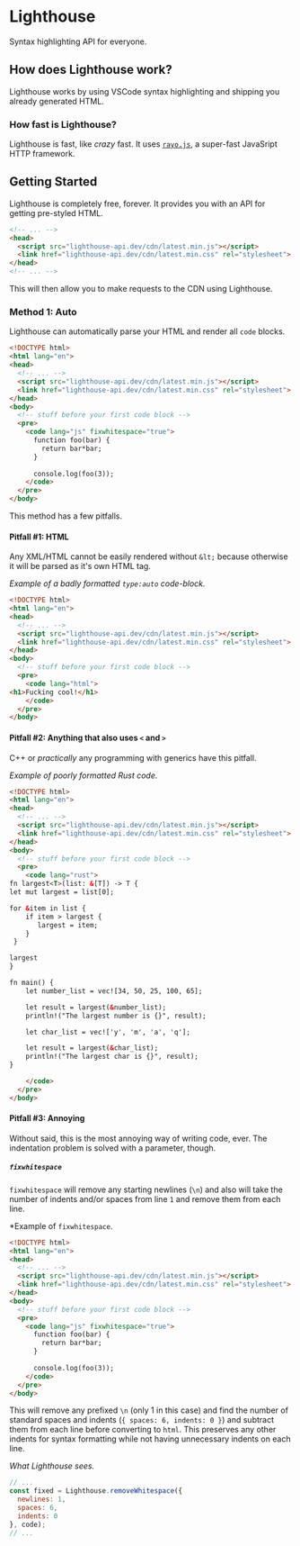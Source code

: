 # Lighthouse
Syntax highlighting API for everyone.

## How does Lighthouse work?
Lighthouse works by using VSCode syntax highlighting and shipping you already generated HTML.

### How fast is Lighthouse?
Lighthouse is fast, like *crazy* fast. It uses [`rayo.js`](https://github.com/GetRayo/rayo.js), a super-fast JavaSript HTTP framework.

## Getting Started
Lighthouse is completely free, forever. It provides you with an API for getting pre-styled HTML.

```html
<!-- ... -->
<head>
  <script src="lighthouse-api.dev/cdn/latest.min.js"></script>
  <link href="lighthouse-api.dev/cdn/latest.min.css" rel="stylesheet">
</head>
<!-- ... -->
```

This will then allow you to make requests to the CDN using Lighthouse.

### Method 1: Auto

Lighthouse can automatically parse your HTML and render all `code` blocks.

```html
<!DOCTYPE html>
<html lang="en">
<head>
  <!-- ... -->
  <script src="lighthouse-api.dev/cdn/latest.min.js"></script>
  <link href="lighthouse-api.dev/cdn/latest.min.css" rel="stylesheet">
</head>
<body>
  <!-- stuff before your first code block -->
  <pre>
    <code lang="js" fixwhitespace="true">
      function foo(bar) {
        return bar*bar;
      }
      
      console.log(foo(3));
    </code>
  </pre>
</body>
```

This method has a few pitfalls.
#### Pitfall #1: HTML
Any XML/HTML cannot be easily rendered without `&lt;` because otherwise it will be parsed as it's own HTML tag.

*Example of a badly formatted `type:auto` code-block.*
```html
<!DOCTYPE html>
<html lang="en">
<head>
  <!-- ... -->
  <script src="lighthouse-api.dev/cdn/latest.min.js"></script>
  <link href="lighthouse-api.dev/cdn/latest.min.css" rel="stylesheet">
</head>
<body>
  <!-- stuff before your first code block -->
  <pre>
    <code lang="html">
<h1>Fucking cool!</h1>
    </code>
  </pre>
</body>
```

#### Pitfall #2: Anything that also uses `<` and `>`
C++ or *practically* any programming with generics have this pitfall.

*Example of poorly formatted Rust code.*
```html
<!DOCTYPE html>
<html lang="en">
<head>
  <!-- ... -->
  <script src="lighthouse-api.dev/cdn/latest.min.js"></script>
  <link href="lighthouse-api.dev/cdn/latest.min.css" rel="stylesheet">
</head>
<body>
  <!-- stuff before your first code block -->
  <pre>
    <code lang="rust">
fn largest<T>(list: &[T]) -> T {
let mut largest = list[0];

for &item in list {
    if item > largest {
       largest = item;
    }
 }

largest
}

fn main() {
    let number_list = vec![34, 50, 25, 100, 65];

    let result = largest(&number_list);
    println!("The largest number is {}", result);

    let char_list = vec!['y', 'm', 'a', 'q'];

    let result = largest(&char_list);
    println!("The largest char is {}", result);
}

    </code>
  </pre>
</body>
```

#### Pitfall #3: Annoying
Without said, this is the most annoying way of writing code, ever. The indentation problem is solved with a parameter, though.

##### `fixwhitespace`
`fixwhitespace` will remove any starting newlines (`\n`) and also will take the number of indents and/or spaces from line `1` and remove them from each line.

*Example of `fixwhitespace`.
```html
<!DOCTYPE html>
<html lang="en">
<head>
  <!-- ... -->
  <script src="lighthouse-api.dev/cdn/latest.min.js"></script>
  <link href="lighthouse-api.dev/cdn/latest.min.css" rel="stylesheet">
</head>
<body>
  <!-- stuff before your first code block -->
  <pre>
    <code lang="js" fixwhitespace="true">
      function foo(bar) {
        return bar*bar;
      }
      
      console.log(foo(3));
    </code>
  </pre>
</body>
```
This will remove any prefixed `\n` (only 1 in this case) and find the number of standard spaces and indents (`{ spaces: 6, indents: 0 }`) and subtract them from each line before converting to `html`. This preserves any other indents for syntax formatting while not having unnecessary indents on each line.

*What Lighthouse sees.*
```js
// ...
const fixed = Lighthouse.removeWhitespace({
  newlines: 1,
  spaces: 6,
  indents: 0
}, code);
// ...
```
